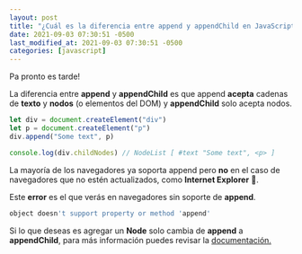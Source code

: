 ```yaml
---
layout: post
title: "¿Cuál es la diferencia entre append y appendChild en JavaScript?"
date: 2021-09-03 07:30:51 -0500
last_modified_at: 2021-09-03 07:30:51 -0500
categories: [javascript]
---
```


Pa pronto es tarde!

La diferencia entre **append** y **appendChild** es que append **acepta** cadenas de **texto** y **nodos** (o elementos del DOM) y **appendChild** solo acepta nodos.

```javascript
let div = document.createElement("div")
let p = document.createElement("p")
div.append("Some text", p)

console.log(div.childNodes) // NodeList [ #text "Some text", <p> ]
```

La mayoría de los navegadores ya soporta append pero **no** en el caso de navegadores que no estén actualizados, como **Internet Explorer** 🐒.

Este **error** es el que verás en navegadores sin soporte de **append**.

```javascript
object doesn't support property or method 'append'
```

Si lo que deseas es agregar un **Node** solo cambia de **append** a **appendChild**, para más información puedes revisar la [documentación.](https://developer.mozilla.org/en-US/docs/Web/API/Element/append)
